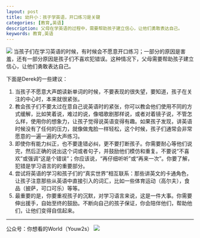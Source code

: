 ```yaml
---
layout: post
title: 幼升小：孩子学英语，开口练习是关键
categories: [教育,英语]
description: 父母在学英语的过程中，需要帮助孩子建立信心，让他们勇敢表达自己。
keywords: 教育,英语
---
```

![][image-1]
当孩子们在学习英语的时候，有时候会不愿意开口练习；一部分的原因是害羞，还有一部分原因是孩子们不喜欢犯错误。这种情况下，父母需要帮助孩子建立信心，让他们勇敢表达自己。

下面是Derek的一些建议：
1. 当孩子不愿意大声朗读新单词的时候，不要表现的很失望，要知道，孩子在关注的中心时，本来就很紧张。
2. 教会孩子们不要太过在意自己说英语时的紧张，你可以教会他们使用不同的方式缓解，比如笑着说，难过的说，像唱歌剧那样说，或者对着镜子说，不管怎么样，使用你的想象力，让孩子觉得说英语变得有趣。如果孩子发现，讲英语时候没有了任何的压力，就像做鬼脸一样轻松，这个时候，孩子们通常会非常愿意的一遍一遍的大声练习。
3. 即使你有能力纠正，也不要逢错必纠，更不要打断孩子。你需要耐心等他们说完，然后正确的说出这个词或者句子，并鼓励他们模仿和重复。不要说“不喜欢”或强调“这是个错误”；你应该说，“再仔细听听”或“再来一次”。你要了解，犯错是学习语言的的重要部分。
4. 尝试将英语的学习和孩子们的“真实世界”相互联系：那些讲英文的卡通角色，让孩子注意那些从英语中直接引入的词汇，比如一些体育运动（高尔夫），食品（披萨，可口可乐）等等。
5. 最重要的是，你要重视孩子的沉默，对学习语言来说，这是一件大事。你需要伸出援手，自始至终的鼓励。不断向自己的孩子保证，你会陪伴他们，帮助他们，让他们变得自信起来。

---- 
公众号：你想看的World（Youw2s）
![][image-2]

[image-1]:	http://upload-images.jianshu.io/upload_images/3342594-7d0a075f692d5341.png?imageMogr2/auto-orient/strip%7CimageView2/2/w/1240
[image-2]:	http://upload-images.jianshu.io/upload_images/3342594-dca1f89eba3e50ca.jpg?imageMogr2/auto-orient/strip%7CimageView2/2/w/1240